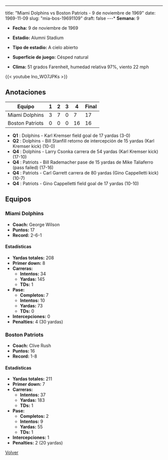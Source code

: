 ---
title: "Miami Dolphins vs Boston Patriots - 9 de noviembre de 1969"
date: 1969-11-09
slug: "mia-bos-19691109"
draft: false
---* **Semana:** 9
* **Fecha:** 9 de noviembre de 1969

* **Estadio:** Alumni Stadium
* **Tipo de estadio:** A cielo abierto
* **Superficie de juego:** Césped natural
* **Clima:** 51 grados Farenheit, humedad relativa 97%, viento 22 mph

{{< youtube lno_WO7JPKs >}}


## Anotaciones
| Equipo | 1 | 2 | 3 | 4 | Final |
|--------|---|---|---|---|-------|
| Miami Dolphins  | 3 | 7 | 0 | 7  | 17 |
| Boston Patriots  | 0 | 0 | 0 | 16  | 16 |
* **Q1** : Dolphins - Karl Kremser field goal de 17 yardas (3-0)
* **Q2** : Dolphins - Bill Stanfill retorno de intercepción de 15 yardas (Karl Kremser kick) (10-0)
* **Q4** : Dolphins - Larry Csonka carrera de 54 yardas (Karl Kremser kick) (17-10)
* **Q4** : Patriots - Bill Rademacher pase de 15 yardas de Mike Taliaferro (pass failed) (17-16)
* **Q4** : Patriots - Carl Garrett carrera de 80 yardas (Gino Cappelletti kick) (10-7)
* **Q4** : Patriots - Gino Cappelletti field goal de 17 yardas (10-10)


## Equipos


### Miami Dolphins
* **Coach:** George Wilson
* **Puntos:** 17
* **Record:** 2-6-1
#### Estadísticas
* **Yardas totales:** 208
* **Primer down:** 8
* **Carreras:**
  * **Intentos:** 34
  * **Yardas:** 145
  * **TDs:** 1
* **Pase:**
  * **Completos:** 7
  * **Intentos:** 10
  * **Yardas:** 73
  * **TDs:** 0
* **Intercepciones:** 0
* **Penalties:** 4 (30 yardas)

### Boston Patriots
* **Coach:** Clive Rush
* **Puntos:** 16
* **Record:** 1-8
#### Estadísticas
* **Yardas totales:** 211
* **Primer down:** 7
* **Carreras:**
  * **Intentos:** 37
  * **Yardas:** 183
  * **TDs:** 1
* **Pase:**
  * **Completos:** 2
  * **Intentos:** 9
  * **Yardas:** 55
  * **TDs:** 1
* **Intercepciones:** 1
* **Penalties:** 2 (20 yardas)


[Volver](/historia/1969)

